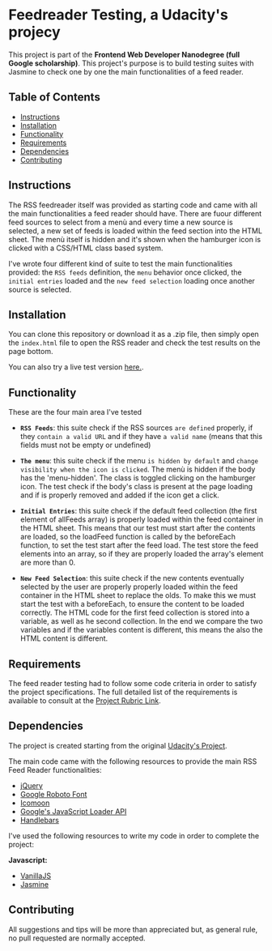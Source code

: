 # Feedreader Testing, a Udacity's projecy

This project is part of the __Frontend Web Developer Nanodegree (full Google scholarship)__. This project's purpose is to build testing suites with Jasmine to check one by one the main functionalities of a feed reader.

## Table of Contents

* [Instructions](#instructions)
* [Installation](#installation)
* [Functionality](#functionality)
* [Requirements](#requirements)
* [Dependencies](#dependencies)
* [Contributing](#contributing)

## Instructions

The RSS feedreader itself was provided as starting code and came with all the main functionalities a feed reader should have. There are fuour different feed sources to select from a menù and every time a new source is selected, a new set of feeds is loaded within the feed section into the HTML sheet. The menù itself is hidden and it's shown when the hamburger icon is clicked with a CSS/HTML class based system.

I've wrote four different kind of suite to test the main functionalities provided: the `RSS feeds` definition, the `menu` behavior once clicked, the `initial entries` loaded and the `new feed selection` loading once another source is selected.

## Installation

You can clone this repository or download it as a .zip file, then simply open the `index.html` file to open the RSS reader and check the test results on the page bottom.

You can also try a live test version [here.](https://ivanteso.github.io/feed-reader-testing/).

## Functionality

These are the four main area I've tested

- __`RSS Feeds`__: this suite check if the RSS sources `are defined` properly, if they `contain a valid URL` and if they have `a valid name` (means that this fields must not be empty or undefined)

- __`The menu`__: this suite check if the menu `is hidden by default` and `change visibility when the icon is clicked`. The menù is hidden if the body has the 'menu-hidden'. The class is toggled clicking on the hamburger icon. The test check if the body's class is present at the page loading and if is properly removed and added if the icon get a click.

- __`Initial Entries`__: this suite check if the default feed collection (the first element of allFeeds array) is properly loaded within the feed container in the HTML sheet. This means that our test must start after the contents are loaded, so the loadFeed function is called by the beforeEach function, to set the test start after the feed load. The test store the feed elements into an array, so if they are properly loaded the array's element are more than 0.

- __`New Feed Selection`__: this suite check if the new contents eventually selected by the user are properly properly loaded within the feed container in the HTML sheet to replace the olds. To make this we must start the test with a beforeEach, to ensure the content to be loaded correctly. The HTML code for the first feed collection is stored into a variable, as well as he second collection. In the end we compare the two variables and if the variables content is different, this means the also the HTML content is different.

## Requirements

The feed reader testing had to follow some code criteria in order to satisfy the project specifications. The full detailed list of the requirements is available to consult at the [Project Rubric Link](https://review.udacity.com/#!/rubrics/18/view).

## Dependencies

The project is created starting from the original [Udacity's Project](https://github.com/udacity/frontend-nanodegree-feedreader).

The main code came with the following resources to provide the main RSS Feed Reader functionalities:

- [jQuery](https://jquery.com/)
- [Google Roboto Font](https://fonts.google.com/specimen/Roboto)
- [Icomoon](https://icomoon.io/)
- [Google's JavaScript Loader API](https://www.google.com/jsapi)
- [Handlebars](https://handlebarsjs.com/)

I've used the following resources to write my code in order to complete the project:

__Javascript:__
- [VanillaJS](http://vanilla-js.com/)
- [Jasmine](https://jasmine.github.io/)

## Contributing

All suggestions and tips will be more than appreciated but, as general rule, no pull requested are normally accepted.
